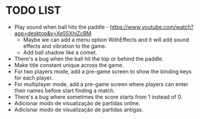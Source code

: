 # TODO LIST

* Play sound when ball hits the paddle - https://www.youtube.com/watch?app=desktop&v=Xe55XhiZcBM
    * Maybe we can add a menu option WithEffects and it will add sound effects and vibration to the game.
    * Add ball shadow like a comet.
* There's a bug when the ball hit the top or behind the paddle.
* Make title constant unique across the game.
* For two players mode, add a pre-game screen to show the binding keys for each player.
* For multiplayer mode, add a pre-game screen where players can enter their names before start finding a match.
* There's a bug where sometimes the score starts from 1 instead of 0.
* Adicionar modo de visualização de partidas online.
* Adicionar modo de visualização de partidas antigas.


